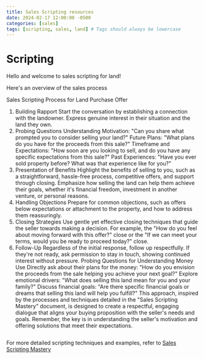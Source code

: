 ```yaml
---
title: Sales Scripting resources
date: 2024-02-17 12:00:00 -0500
categories: [sales]
tags: [scripting, sales, land] # Tags should always be lowercase
---
```


# Scripting

Hello and welcome to sales scripting for land!

Here's an overview of the sales process

Sales Scripting Process for Land Purchase Offer

1. Building Rapport
   Start the conversation by establishing a connection with the landowner. Express genuine interest in their situation and the land they own.
2. Probing Questions
   Understanding Motivation: "Can you share what prompted you to consider selling your land?"
   Future Plans: "What plans do you have for the proceeds from this sale?"
   Timeframe and Expectations: "How soon are you looking to sell, and do you have any specific expectations from this sale?"
   Past Experiences: "Have you ever sold property before? What was that experience like for you?"
3. Presentation of Benefits
   Highlight the benefits of selling to you, such as a straightforward, hassle-free process, competitive offers, and support through closing.
   Emphasize how selling the land can help them achieve their goals, whether it's financial freedom, investment in another venture, or personal reasons.
4. Handling Objections
   Prepare for common objections, such as offers below expectations or attachment to the property, and how to address them reassuringly.
5. Closing Strategies
   Use gentle yet effective closing techniques that guide the seller towards making a decision. For example, the "How do you feel about moving forward with this offer?" close or the "If we can meet your terms, would you be ready to proceed today?" close.
6. Follow-Up
   Regardless of the initial response, follow up respectfully. If they're not ready, ask permission to stay in touch, showing continued interest without pressure.
   Probing Questions for Understanding Money Use
   Directly ask about their plans for the money: "How do you envision the proceeds from the sale helping you achieve your next goal?"
   Explore emotional drivers: "What does selling this land mean for you and your family?"
   Discuss financial goals: "Are there specific financial goals or dreams that selling this land will help you fulfill?"
   This approach, inspired by the processes and techniques detailed in the "Sales Scripting Mastery" document, is designed to create a respectful, engaging dialogue that aligns your buying proposition with the seller's needs and goals. Remember, the key is in understanding the seller's motivation and offering solutions that meet their expectations.

```

```

For more detailed scripting techniques and examples, refer to [Sales Scripting Mastery](https://myaidrive.com/SXutM2dEsRcpVXt6/sales-script.pdf)
